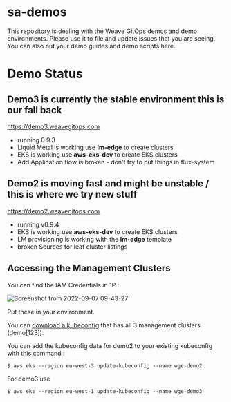 # sa-demos
This repository is dealing with the Weave GitOps demos and demo environments. Please use it to file and update issues that you are seeing. You can also put your demo guides and demo scripts here.

# Demo Status

## Demo3 is currently the stable environment this is our fall back
https://demo3.weavegitops.com
- running 0.9.3 
- Liquid Metal is working use **lm-edge** to create clusters
- EKS is working use **aws-eks-dev** to create EKS clusters
- Add Application flow is broken - don't try to put things in flux-system

## Demo2 is moving fast and might be unstable / this is where we try new stuff
https://demo2.weavegitops.com
- running v0.9.4
- EKS is working use **aws-eks-dev** to create EKS clusters
- LM provisioning is working with the **lm-edge** template
- broken Sources for leaf cluster listings

## Accessing the Management Clusters

You can find the IAM Credentials in 1P : 

![Screenshot from 2022-09-07 09-43-27](https://user-images.githubusercontent.com/2788194/188821862-4ca062e0-bd38-4839-8186-257cf625215b.png)

Put these in your environment. 

You can [download a kubeconfig](https://github.com/weaveworks/sa-demos/raw/main/kubeconfig/config) that has all 3 management clusters (demo[123]).

You can add the kubeconfig data for demo2 to your existing kubeconfig with this command :
```
$ aws eks --region eu-west-3 update-kubeconfig --name wge-demo2 
```

For demo3 use 
```
$ aws eks --region eu-west-1 update-kubeconfig --name wge-demo3
```
